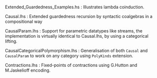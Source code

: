 Extended_Guardedness_Examples.hs
  :  Illustrates lambda coinduction.

Causal.lhs
  :  Extended guardedness recursion by
     syntactic coalgebras in a compositional way

CausalParam.lhs
  :  Support for parametric datatypes like streams, the
     implementation is virtually identical to Causal.lhs, by
     using a categorical lifting.

CausalCategoricalPolymorphism.lhs
  :  Generalisation of both `Causal` and `CausalParam` to work
     on any category using `PolyKinds` extension.

Contractions.lhs
  :  Fixed-points of contractions using G.Hutton and
     M.Jaskelioff encoding.
